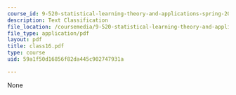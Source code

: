 ```yaml
---
course_id: 9-520-statistical-learning-theory-and-applications-spring-2003
description: Text Classification
file_location: /coursemedia/9-520-statistical-learning-theory-and-applications-spring-2003/59a1f50d16856f82da445c902747931a_class16.pdf
file_type: application/pdf
layout: pdf
title: class16.pdf
type: course
uid: 59a1f50d16856f82da445c902747931a

---
```

None